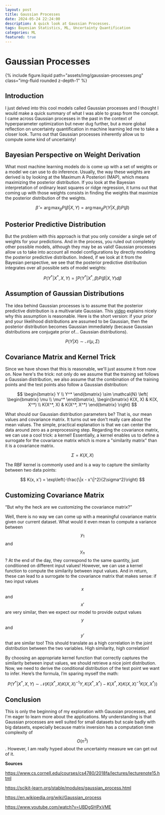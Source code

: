 ```yaml
---
layout: post
title: Gaussian Processes
date: 2024-05-24 22:24:00
description: A quick look at Gaussian Processes.
tags: Bayesian Statistics, ML, Uncertainty Quantification
categories: ML
featured: true
---
```


# Gaussian Processes

{% include figure.liquid path="assets/img/gaussian-processes.png" class="img-fluid rounded z-depth-1" %}

## Introduction
I just delved into this cool models called Gaussian processes and I thought I would make a quick summary of what I was able to grasp from the concept. I came across Gaussian processes in the past in the context of hyperparameter optimization but never dug further, but a more global reflection on uncertainty quantification in machine learning led me to take a closer look. Turns out that Gaussian processes inherently allow us to compute some kind of uncertainty!

## Bayesian Perspective on Weight Derivation
What most machine learning models do is come up with a set of weights or a model we can use to do inference. Usually, the way these weights are derived is by looking at the Maximum A Posteriori (MAP), which means maximizing the posterior distribution. If you look at the Bayesian interpretation of ordinary least squares or ridge regression, it turns out that coming up with those weights consists in finding the weights that maximize the posterior distribution of the weights.

$$
\hat{\beta} = \arg\max_\beta P(\beta | X, Y) = \arg\max_\beta P(Y | X, \beta) P(\beta)
$$

## Posterior Predictive Distribution
But the problem with this approach is that you only consider a single set of weights for your predictions. And in the process, you ruled out completely other possible models, although they may be as valid! Gaussian processes allow us to take into account all model configurations by directly modeling the posterior predictive distribution. Indeed, if we look at it from the Bayesian perspective, we see that the posterior predictive distribution integrates over all possible sets of model weights:

$$
P(Y^* | X^*, X, Y) = \int P(Y^* | X^*, \beta) P(\beta | X, Y) d\beta
$$

## Assumption of Gaussian Distributions
The idea behind Gaussian processes is to assume that the posterior predictive distribution is a multivariate Gaussian. This [video](https://www.youtube.com/watch?v=R-NUdqxKjos) explains nicely why this assumption is reasonable. Here is the short version: if your prior and your likelihood distributions are assumed to be Gaussian, then the posterior distribution becomes Gaussian immediately (because Gaussian distributions are conjugate prior of… Gaussian distributions).

$$
P(Y | X) \sim \mathcal{N}(\mu, \Sigma)
$$

## Covariance Matrix and Kernel Trick
Since we have shown that this is reasonable, we'll just assume it from now on. Now here's the trick: not only do we assume that the training set follows a Gaussian distribution, we also assume that the combination of the training points and the test points also follow a Gaussian distribution:

$$
\begin{bmatrix}
Y \\
Y^*
\end{bmatrix}
\sim \mathcal{N}
\left(
\begin{bmatrix}
\mu \\
\mu^*
\end{bmatrix},
\begin{bmatrix}
K(X, X) & K(X, X^*) \\
K(X^*, X) & K(X^*, X^*)
\end{bmatrix}
\right)
$$


What should our Gaussian distribution parameters be? That is, our mean values and covariance matrix. It turns out we don't really care about the mean values. The simple, practical explanation is that we can center the data around zero as a preprocessing step. Regarding the covariance matrix, we can use a cool trick: a kernel! Essentially, a kernel enables us to define a surrogate for the covariance matrix which is more a "similarity matrix" than it is a covariance matrix. 

$$
\Sigma = K(X, X)
$$

The RBF kernel is commonly used and is a way to capture the similarity between two data points:

$$
K(x, x') = \exp\left(-\frac{\|x - x'\|^2}{2\sigma^2}\right)
$$

## Customizing Covariance Matrix
“But why the heck are we customizing the covariance matrix?” 

Well, there is no way we can come up with a meaningful covariance matrix given our current dataset. What would it even mean to compute a variance between $$y_1$$ and $$y_n$$? At the end of the day, they correspond to the same quantity, just conditioned on different input values! However, we can use a kernel function to compute the similarity between input values. And in return, these can lead to a surrogate to the covariance matrix that makes sense: if two input values $$x$$ and $$x'$$ are very similar, then we expect our model to provide output values $$y$$ and $$y'$$ that are similar too! This should translate as a high correlation in the joint distribution between the two variables. High similarity, high correlation!

By choosing an appropriate kernel function that correctly captures the similarity between input values, we should retrieve a nice joint distribution. Now, we need to derive the conditional distribution of the test point we want to infer. Here’s the formula, I’m sparing myself the math:

$$
P(Y^* | X^*, X, Y) \sim \mathcal{N}(K(X^*, X) K(X, X)^{-1} Y, K(X^*, X^*) - K(X^*, X) K(X, X)^{-1} K(X, X^*))
$$

## Conclusion
This is only the beginning of my exploration with Gaussian processes, and I'm eager to learn more about the applications. My understanding is that Gaussian processes are well suited for small datasets but scale badly with big datasets, especially because matrix inversion has a computation time complexity of $$O(n^3)$$. However, I am really hyped about the uncertainty measure we can get out of it.

**Sources**

https://www.cs.cornell.edu/courses/cs4780/2018fa/lectures/lecturenote15.html

https://scikit-learn.org/stable/modules/gaussian_process.html

https://en.wikipedia.org/wiki/Gaussian_process

https://www.youtube.com/watch?v=UBDgSHPxVME

